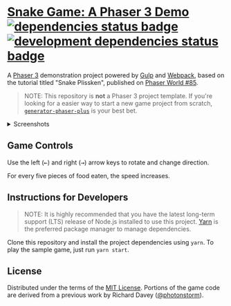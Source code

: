 # [Snake Game: A Phaser 3 Demo][game] [![dependencies status badge](https://flat.badgen.net/david/dep/rblopes/phaser-3-snake-game)](https://david-dm.org/rblopes/phaser-3-snake-game) [![development dependencies status badge](https://flat.badgen.net/david/dev/rblopes/phaser-3-snake-game)](https://david-dm.org/rblopes/phaser-3-snake-game?type=dev)

A [Phaser 3][phsr] demonstration project powered by [Gulp][gulp] and [Webpack][wbpk], based on the tutorial titled "Snake Plissken", published on [Phaser World #85][pw85].

>   NOTE: This repository is **not** a Phaser 3 project template. If you're looking for a easier way to start a new game project from scratch, [`generator-phaser-plus`][gpp_] is your best bet.

<details>
    <summary>Screenshots</summary>
    <div align=center><img alt="Screenshot" src="screenshot-1.png"></div>
    <div align=center><img alt="Screenshot" src="screenshot-2.png"></div>
</details>


## Game Controls

Use the left (<kbd>←</kbd>) and right (<kbd>→</kbd>) arrow keys to rotate and change direction.

For every five pieces of food eaten, the speed increases.


## Instructions for Developers

>   NOTE: It is highly recommended that you have the latest long-term support (LTS) release of Node.js installed to use this project. [Yarn](https://yarnpkg.com/) is the preferred package manager to manage dependencies.

Clone this repository and install the project dependencies using `yarn`. To play the sample game, just run `yarn start`.


## License

Distributed under the terms of the [MIT License](LICENSE.md). Portions of the game code are derived from a previous work by Richard Davey ([@photonstorm](https://github.com/photonstorm)).

[wbpk]: https://webpack.js.org/
[pw85]: https://madmimi.com/p/03594a
[gulp]: https://github.com/gulpjs/gulp
[phsr]: https://github.com/photonstorm/phaser
[game]: https://rblopes.github.io/phaser-3-snake-game/
[gpp_]: https://github.com/rblopes/generator-phaser-plus
